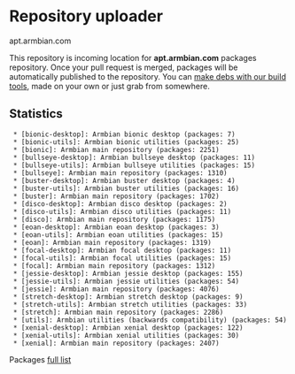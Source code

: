 # Repository uploader 

apt.armbian.com

This repository is incoming location for **apt.armbian.com** packages repository. Once your pull request is merged, packages will be automatically published to the repository. You can [make debs with our build tools](https://github.com/armbian/build), made on your own or just grab from somewhere.

## Statistics

	 * [bionic-desktop]: Armbian bionic desktop (packages: 7)
	 * [bionic-utils]: Armbian bionic utilities (packages: 25)
	 * [bionic]: Armbian main repository (packages: 2251)
	 * [bullseye-desktop]: Armbian bullseye desktop (packages: 11)
	 * [bullseye-utils]: Armbian bullseye utilities (packages: 15)
	 * [bullseye]: Armbian main repository (packages: 1310)
	 * [buster-desktop]: Armbian buster desktop (packages: 4)
	 * [buster-utils]: Armbian buster utilities (packages: 16)
	 * [buster]: Armbian main repository (packages: 1702)
	 * [disco-desktop]: Armbian disco desktop (packages: 2)
	 * [disco-utils]: Armbian disco utilities (packages: 11)
	 * [disco]: Armbian main repository (packages: 1175)
	 * [eoan-desktop]: Armbian eoan desktop (packages: 3)
	 * [eoan-utils]: Armbian eoan utilities (packages: 15)
	 * [eoan]: Armbian main repository (packages: 1319)
	 * [focal-desktop]: Armbian focal desktop (packages: 11)
	 * [focal-utils]: Armbian focal utilities (packages: 15)
	 * [focal]: Armbian main repository (packages: 1312)
	 * [jessie-desktop]: Armbian jessie desktop (packages: 155)
	 * [jessie-utils]: Armbian jessie utilities (packages: 54)
	 * [jessie]: Armbian main repository (packages: 4076)
	 * [stretch-desktop]: Armbian stretch desktop (packages: 9)
	 * [stretch-utils]: Armbian stretch utilities (packages: 33)
	 * [stretch]: Armbian main repository (packages: 2286)
	 * [utils]: Armbian utilities (backwards compatibility) (packages: 54)
	 * [xenial-desktop]: Armbian xenial desktop (packages: 122)
	 * [xenial-utils]: Armbian xenial utilities (packages: 30)
	 * [xenial]: Armbian main repository (packages: 2407)

Packages [full list](content.txt)

